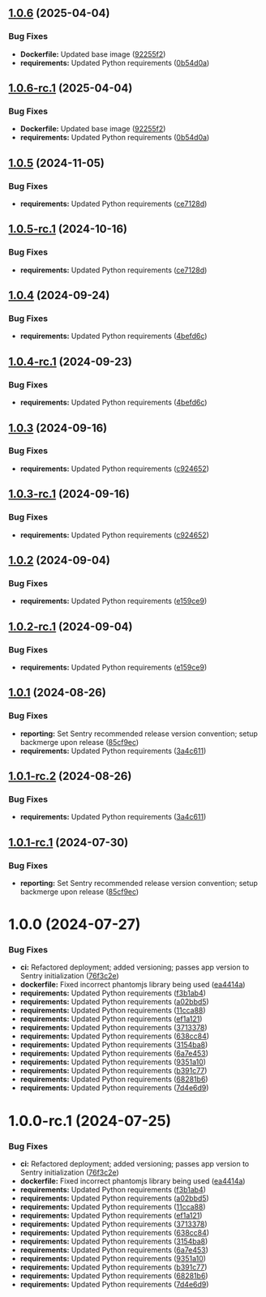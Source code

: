 ## [1.0.6](https://github.com/hms-dbmi/fhirquestionnaire/compare/v1.0.5...v1.0.6) (2025-04-04)


### Bug Fixes

* **Dockerfile:** Updated base image ([92255f2](https://github.com/hms-dbmi/fhirquestionnaire/commit/92255f2814f1ad9958314edad64de4bc885f4dfb))
* **requirements:** Updated Python requirements ([0b54d0a](https://github.com/hms-dbmi/fhirquestionnaire/commit/0b54d0abeb93d16f7aa6f736625aef390845e920))

## [1.0.6-rc.1](https://github.com/hms-dbmi/fhirquestionnaire/compare/v1.0.5...v1.0.6-rc.1) (2025-04-04)


### Bug Fixes

* **Dockerfile:** Updated base image ([92255f2](https://github.com/hms-dbmi/fhirquestionnaire/commit/92255f2814f1ad9958314edad64de4bc885f4dfb))
* **requirements:** Updated Python requirements ([0b54d0a](https://github.com/hms-dbmi/fhirquestionnaire/commit/0b54d0abeb93d16f7aa6f736625aef390845e920))

## [1.0.5](https://github.com/hms-dbmi/fhirquestionnaire/compare/v1.0.4...v1.0.5) (2024-11-05)


### Bug Fixes

* **requirements:** Updated Python requirements ([ce7128d](https://github.com/hms-dbmi/fhirquestionnaire/commit/ce7128d6f3f74d62c478a434625fc592509d38d8))

## [1.0.5-rc.1](https://github.com/hms-dbmi/fhirquestionnaire/compare/v1.0.4...v1.0.5-rc.1) (2024-10-16)


### Bug Fixes

* **requirements:** Updated Python requirements ([ce7128d](https://github.com/hms-dbmi/fhirquestionnaire/commit/ce7128d6f3f74d62c478a434625fc592509d38d8))

## [1.0.4](https://github.com/hms-dbmi/fhirquestionnaire/compare/v1.0.3...v1.0.4) (2024-09-24)


### Bug Fixes

* **requirements:** Updated Python requirements ([4befd6c](https://github.com/hms-dbmi/fhirquestionnaire/commit/4befd6cc87bd6d0054ba5c2ef8397e441df8624c))

## [1.0.4-rc.1](https://github.com/hms-dbmi/fhirquestionnaire/compare/v1.0.3...v1.0.4-rc.1) (2024-09-23)


### Bug Fixes

* **requirements:** Updated Python requirements ([4befd6c](https://github.com/hms-dbmi/fhirquestionnaire/commit/4befd6cc87bd6d0054ba5c2ef8397e441df8624c))

## [1.0.3](https://github.com/hms-dbmi/fhirquestionnaire/compare/v1.0.2...v1.0.3) (2024-09-16)


### Bug Fixes

* **requirements:** Updated Python requirements ([c924652](https://github.com/hms-dbmi/fhirquestionnaire/commit/c9246524682bbb4ee96f0a214cf1acaf7a0290ea))

## [1.0.3-rc.1](https://github.com/hms-dbmi/fhirquestionnaire/compare/v1.0.2...v1.0.3-rc.1) (2024-09-16)


### Bug Fixes

* **requirements:** Updated Python requirements ([c924652](https://github.com/hms-dbmi/fhirquestionnaire/commit/c9246524682bbb4ee96f0a214cf1acaf7a0290ea))

## [1.0.2](https://github.com/hms-dbmi/fhirquestionnaire/compare/v1.0.1...v1.0.2) (2024-09-04)


### Bug Fixes

* **requirements:** Updated Python requirements ([e159ce9](https://github.com/hms-dbmi/fhirquestionnaire/commit/e159ce9df339524a35cd870df425bb684f8dff7b))

## [1.0.2-rc.1](https://github.com/hms-dbmi/fhirquestionnaire/compare/v1.0.1...v1.0.2-rc.1) (2024-09-04)


### Bug Fixes

* **requirements:** Updated Python requirements ([e159ce9](https://github.com/hms-dbmi/fhirquestionnaire/commit/e159ce9df339524a35cd870df425bb684f8dff7b))

## [1.0.1](https://github.com/hms-dbmi/fhirquestionnaire/compare/v1.0.0...v1.0.1) (2024-08-26)


### Bug Fixes

* **reporting:** Set Sentry recommended release version convention; setup backmerge upon release ([85cf9ec](https://github.com/hms-dbmi/fhirquestionnaire/commit/85cf9ecd269936a40b3ded51e0a8b22ba15ee69e))
* **requirements:** Updated Python requirements ([3a4c611](https://github.com/hms-dbmi/fhirquestionnaire/commit/3a4c611bb20567b08870a85037e037dc1ca77d44))

## [1.0.1-rc.2](https://github.com/hms-dbmi/fhirquestionnaire/compare/v1.0.1-rc.1...v1.0.1-rc.2) (2024-08-26)


### Bug Fixes

* **requirements:** Updated Python requirements ([3a4c611](https://github.com/hms-dbmi/fhirquestionnaire/commit/3a4c611bb20567b08870a85037e037dc1ca77d44))

## [1.0.1-rc.1](https://github.com/hms-dbmi/fhirquestionnaire/compare/v1.0.0...v1.0.1-rc.1) (2024-07-30)


### Bug Fixes

* **reporting:** Set Sentry recommended release version convention; setup backmerge upon release ([85cf9ec](https://github.com/hms-dbmi/fhirquestionnaire/commit/85cf9ecd269936a40b3ded51e0a8b22ba15ee69e))

# 1.0.0 (2024-07-27)


### Bug Fixes

* **ci:** Refactored deployment; added versioning; passes app version to Sentry initialization ([76f3c2e](https://github.com/hms-dbmi/fhirquestionnaire/commit/76f3c2ed11d28f02abf10547710c7165bb5aebc3))
* **dockerfile:** Fixed incorrect phantomjs library being used ([ea4414a](https://github.com/hms-dbmi/fhirquestionnaire/commit/ea4414a613f4265209029853c1b21d44edf9092b))
* **requirements:** Updated Python requirements ([f3b1ab4](https://github.com/hms-dbmi/fhirquestionnaire/commit/f3b1ab48bdfccd5885ea60d43a3a1b83c66bba52))
* **requirements:** Updated Python requirements ([a02bbd5](https://github.com/hms-dbmi/fhirquestionnaire/commit/a02bbd53a4423fd7de71f9d992cf545740f5928c))
* **requirements:** Updated Python requirements ([11cca88](https://github.com/hms-dbmi/fhirquestionnaire/commit/11cca88467a621a7e85dd8f2ff1455cfef461e5b))
* **requirements:** Updated Python requirements ([ef1a121](https://github.com/hms-dbmi/fhirquestionnaire/commit/ef1a121db605d937b8139826d88f972cefeaf087))
* **requirements:** Updated Python requirements ([3713378](https://github.com/hms-dbmi/fhirquestionnaire/commit/37133781b68e6688cb20e74d8ef6e4437bed7467))
* **requirements:** Updated Python requirements ([638cc84](https://github.com/hms-dbmi/fhirquestionnaire/commit/638cc84be3b3ce04e1ad6beaefaa344fff3e6746))
* **requirements:** Updated Python requirements ([3154ba8](https://github.com/hms-dbmi/fhirquestionnaire/commit/3154ba8c7932d5787578d1c7d10090ea3ecc6552))
* **requirements:** Updated Python requirements ([6a7e453](https://github.com/hms-dbmi/fhirquestionnaire/commit/6a7e45327346c36359d9787c30b5911e478b783f))
* **requirements:** Updated Python requirements ([9351a10](https://github.com/hms-dbmi/fhirquestionnaire/commit/9351a10cac12580dd1d6c55593e4e5ed6cdec2b3))
* **requirements:** Updated Python requirements ([b391c77](https://github.com/hms-dbmi/fhirquestionnaire/commit/b391c77ea9cadd67a99f0e6cd29a0eceab8d86ec))
* **requirements:** Updated Python requirements ([68281b6](https://github.com/hms-dbmi/fhirquestionnaire/commit/68281b689de4d2b70141e924905f3b07c9bf6008))
* **requirements:** Updated Python requirements ([7d4e6d9](https://github.com/hms-dbmi/fhirquestionnaire/commit/7d4e6d9fd1f7355c627b7364a98c4de17c476792))

# 1.0.0-rc.1 (2024-07-25)


### Bug Fixes

* **ci:** Refactored deployment; added versioning; passes app version to Sentry initialization ([76f3c2e](https://github.com/hms-dbmi/fhirquestionnaire/commit/76f3c2ed11d28f02abf10547710c7165bb5aebc3))
* **dockerfile:** Fixed incorrect phantomjs library being used ([ea4414a](https://github.com/hms-dbmi/fhirquestionnaire/commit/ea4414a613f4265209029853c1b21d44edf9092b))
* **requirements:** Updated Python requirements ([f3b1ab4](https://github.com/hms-dbmi/fhirquestionnaire/commit/f3b1ab48bdfccd5885ea60d43a3a1b83c66bba52))
* **requirements:** Updated Python requirements ([a02bbd5](https://github.com/hms-dbmi/fhirquestionnaire/commit/a02bbd53a4423fd7de71f9d992cf545740f5928c))
* **requirements:** Updated Python requirements ([11cca88](https://github.com/hms-dbmi/fhirquestionnaire/commit/11cca88467a621a7e85dd8f2ff1455cfef461e5b))
* **requirements:** Updated Python requirements ([ef1a121](https://github.com/hms-dbmi/fhirquestionnaire/commit/ef1a121db605d937b8139826d88f972cefeaf087))
* **requirements:** Updated Python requirements ([3713378](https://github.com/hms-dbmi/fhirquestionnaire/commit/37133781b68e6688cb20e74d8ef6e4437bed7467))
* **requirements:** Updated Python requirements ([638cc84](https://github.com/hms-dbmi/fhirquestionnaire/commit/638cc84be3b3ce04e1ad6beaefaa344fff3e6746))
* **requirements:** Updated Python requirements ([3154ba8](https://github.com/hms-dbmi/fhirquestionnaire/commit/3154ba8c7932d5787578d1c7d10090ea3ecc6552))
* **requirements:** Updated Python requirements ([6a7e453](https://github.com/hms-dbmi/fhirquestionnaire/commit/6a7e45327346c36359d9787c30b5911e478b783f))
* **requirements:** Updated Python requirements ([9351a10](https://github.com/hms-dbmi/fhirquestionnaire/commit/9351a10cac12580dd1d6c55593e4e5ed6cdec2b3))
* **requirements:** Updated Python requirements ([b391c77](https://github.com/hms-dbmi/fhirquestionnaire/commit/b391c77ea9cadd67a99f0e6cd29a0eceab8d86ec))
* **requirements:** Updated Python requirements ([68281b6](https://github.com/hms-dbmi/fhirquestionnaire/commit/68281b689de4d2b70141e924905f3b07c9bf6008))
* **requirements:** Updated Python requirements ([7d4e6d9](https://github.com/hms-dbmi/fhirquestionnaire/commit/7d4e6d9fd1f7355c627b7364a98c4de17c476792))
